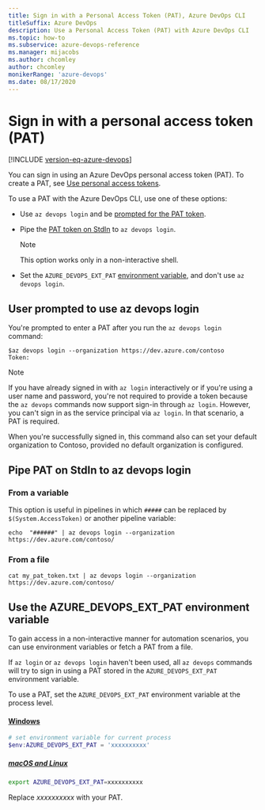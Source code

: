 ```yaml
---
title: Sign in with a Personal Access Token (PAT), Azure DevOps CLI 
titleSuffix: Azure DevOps 
description: Use a Personal Access Token (PAT) with Azure DevOps CLI 
ms.topic: how-to
ms.subservice: azure-devops-reference
ms.manager: mijacobs 
ms.author: chcomley  
author: chcomley
monikerRange: 'azure-devops'
ms.date: 08/17/2020
---
```


# Sign in with a personal access token (PAT)

[!INCLUDE [version-eq-azure-devops](../includes/version-eq-azure-devops.md)] 

You can sign in using an Azure DevOps personal access token (PAT). To create a PAT, see [Use personal access tokens](../organizations/accounts/use-personal-access-tokens-to-authenticate.md#create-a-pat).

To use a PAT with the Azure DevOps CLI, use one of these options:

* Use `az devops login` and be [prompted for the PAT token](#userprompt).
* Pipe the [PAT token on StdIn](#PipePATonStdIn) to `az devops login`. 

  > [!NOTE]
  > This option works only in a non-interactive shell.

* Set the `AZURE_DEVOPS_EXT_PAT` [environment variable](#EnvironmentVariable), and don't use `az devops login`.

## <a name="userprompt" />User prompted to use az devops login

You're prompted to enter a PAT after you run the `az devops login` command:

```azurecli
$az devops login --organization https://dev.azure.com/contoso
Token:
```

> [!NOTE]   
> If you have already signed in with `az login` interactively or if you're using a user name and password, you're not required to provide a token because the `az devops` commands now support sign-in through `az login`. However, you can't sign in as the service principal via `az login`. In that scenario, a PAT is required.  

When you're successfully signed in, this command also can set your default organization to Contoso, provided no default organization is configured.

## <a name="PipePATonStdIn"/>Pipe PAT on StdIn to az devops login

### From a variable

This option is useful in pipelines in which `#####` can be replaced by `$(System.AccessToken)` or another pipeline variable:

```azurecli
echo  "######" | az devops login --organization https://dev.azure.com/contoso/
```

### From a file

```azurecli
cat my_pat_token.txt | az devops login --organization https://dev.azure.com/contoso/
```

## <a name="EnvironmentVariable"/>Use the AZURE_DEVOPS_EXT_PAT environment variable 

To gain access in a non-interactive manner for automation scenarios, you can use environment variables or fetch a PAT from a file. 

If `az login` or `az devops login` haven't been used, all `az devops` commands will try to sign in using a PAT stored in the `AZURE_DEVOPS_EXT_PAT` environment variable.

To use a PAT, set the `AZURE_DEVOPS_EXT_PAT` environment variable at the process level.

#### [Windows](#tab/windows)


```powershell
# set environment variable for current process
$env:AZURE_DEVOPS_EXT_PAT = 'xxxxxxxxxx'
```

##### [macOS and Linux](#tab/unix)


```bash
export AZURE_DEVOPS_EXT_PAT=xxxxxxxxxx
```

Replace *xxxxxxxxxx* with your PAT.

